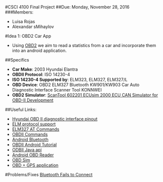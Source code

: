#CSCI 4100 Final Project
##Due: Monday, November 28, 2016
###Members:
* Luisa Rojas
* Alexandar sMihaylov


#Idea 1: OBD2 Car App
* Using [OBD2](https://en.wikipedia.org/wiki/On-board_diagnostics#OBD-II) we aim to read a statistics from a car and incorporate them into an android application.

##Specifics
* **Car Make**: 2003 Hyundai Elantra
* **OBDII Protocol**: ISO 14230-4 
* **ISO 14230-4 Supported by**: ELM323, ELM327, ELM327/L
* **OBD Device**: OBD2 ELM327 Bluetooth KW901/KW903 Car Auto Diagnostic Interface Scanner Tool KONNWEI
* **OBD2 Simulator**: [ScanTool 602201 ECUsim 2000 ECU CAN Simulator for OBD-II Development](https://www.amazon.com/ScanTool-602201-ECUsim-Simulator-Development/dp/B008NAH6WE)

##Useful Links:
* [Hyundai OBD II diagnostic interface pinout](http://pinoutsguide.com/CarElectronics/hyundai_obd_2_pinout.shtml)
* [ELM protocol support](https://www.elmelectronics.com/products/ics/obd/)
* [ELM327 AT Commands](https://www.sparkfun.com/datasheets/Widgets/ELM327_AT_Commands.pdf)
* [OBDII Commands](https://en.wikipedia.org/wiki/OBD-II_PIDs)
* [Android Bluetooth](https://developer.android.com/guide/topics/connectivity/bluetooth.html)
* [OBDII Android Tutorial](http://blog.lemberg.co.uk/how-guide-obdii-reader-app-development)
* [ODBII Java api](https://github.com/pires/obd-java-api)
* [Android OBD Reader](https://github.com/pires/android-obd-reader)
* [OBD Sim](http://icculus.org/obdgpslogger/obdsim.html)
* [OBD + GPS application](http://icculus.org/obdgpslogger/)


#Problems/Fixes
[Bluetooth Fails to Connect](http://stackoverflow.com/questions/18657427/ioexception-read-failed-socket-might-closed-bluetooth-on-android-4-3/18786701details)
